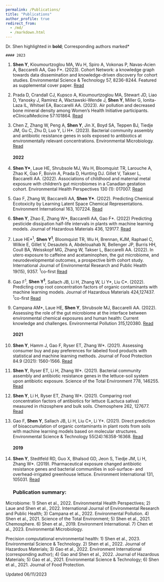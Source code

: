 ```yaml
---
permalink: /Publications/
title: "Publications"
author_profile: true
redirect_from: 
  - /md/
  - /markdown.html
---
```


Dr. Shen highlighted in **bold**; Corresponding authors marked*

    #### 2023
1.	**Shen Y**, Kioumourtzoglou MA, Wu H, Spiro A, Vokonas P, Navas-Acien A, Baccarelli AA, Gao F*. (2023). Cohort Network: a knowledge graph towards data dissemination and knowledge-driven discovery for cohort studies. Environmental Science & Technology 57, 8236-8244. Featured as supplemental cover paper. [Read](https://pubs.acs.org/doi/abs/10.1021/acs.est.2c08174)
2.	Prada D, Crandall CJ, Kupsco A, Kioumourtzoglou MA, Stewart JD, Liao D, Yanosky J, Ramirez A, Wactawski-Wende J, **Shen Y**, Miller G, Ionita-Laza IL, Whitsel EA, Baccarelli AA. (2023). Air pollution and decreased bone mineral density among Women’s Health Initiative participants. eClinicalMedicine 57:101864. [Read](https://doi.org/10.1016/j.eclinm.2023.101864)
3.	Chen Z, Zhang W, Peng A, **Shen Y**, Jin X, Boyd SA, Teppen BJ, Tiedje JM, Gu C, Zhu D, Luo Y, Li H*. (2023). Bacterial community assembly and antibiotic resistance genes in soils exposed to antibiotics at environmentally relevant concentrations. Environmental Microbiology. [Read](https://doi.org/10.1111/1462-2920.16371)

    #### 2022
4. __Shen Y*__, Laue HE, Shrubsole MJ, Wu H, Bloomquist TR, Larouche A, Zhao K, Gao F, Boivin A, Prada D, Hunting DJ. Gillet V, Takser L, Baccarelli AA. (2022). Associations of childhood and maternal metal exposure with children’s gut microbiomes in a Canadian gestation cohort. Environmental Health Perspectives 130 (1): 017007. [Read](https://ehp.niehs.nih.gov/doi/full/10.1289/EHP9674)
5.	Gao F, Zhang W, Baccarelli AA, __Shen Y*__. (2022). Predicting Chemical Ecotoxicity by Learning Latent Space Chemical Representations. Environment International 163, 107224. [Read](https://doi.org/10.1016/j.envint.2022.107224)
6.	__Shen Y__, Zhao E, Zhang W*, Baccarelli AA, Gao F*. (2022) Predicting pesticide dissipation half-life intervals in plants with machine learning models. Journal of Hazardous Materials 436, 129177. [Read](https://doi.org/10.1016/j.jhazmat.2022.129177)
7.	Laue HE*<sup>1</sup>, **Shen Y<sup>1</sup>**, Bloomquist TR, Wu H, Brennan, KJM, Raphael C, Wilkie E, Gillet V, Desautels A, Abdelouahab N, Bellenger JP, Burris HH, Coull BA, Weisskopf MG, Zhang W, Takser L, Baccarelli AA. (2022). In utero exposure to caffeine and acetaminophen, the gut microbiome, and neurodevelopmental outcomes, a prospective birth cohort study. International Journal of Environmental Research and Public Health 19(15), 9357. <sup>1</sup>co-first [Read](https://doi.org/10.3390/ijerph19159357)
8.	Gao F<sup>1</sup>, __Shen Y<sup>1</sup>__, Sallach JB, Li H, Zhang W, Li Y*, Liu C*. (2022). Predicting crop root concentration factors of organic contaminants with machine learning models. Journal of Hazardous Materials 424,127437. <sup>1</sup>co-first [Read](https://www.sciencedirect.com/science/article/pii/S0304389421024055)
9.	Campana AM*, Laue HE, __Shen Y__, Shrubsole MJ, Baccarelli AA. (2022). Assessing the role of the gut microbiome at the interface between environmental chemical exposures and human health: Current knowledge and challenges. Environmental Pollution 315,120380. [Read](https://doi.org/10.1016/j.envpol.2022.120380)

    #### 2021
10.	__Shen Y__, Hamm J, Gao F, Ryser ET, Zhang W*. (2021). Assessing consumer buy and pay preferences for labeled food products with statistical and machine learning methods. Journal of Food Protection 84.9 (2021): 1560-1566. [Read](https://doi.org/10.4315/JFP-20-486)
11.	__Shen Y__, Ryser ET, Li H, Zhang W*. (2021). Bacterial community assembly and antibiotic resistance genes in the lettuce-soil system upon antibiotic exposure. Science of the Total Environment 778, 146255. [Read](https://doi.org/10.1016/j.scitotenv.2021.146255)
12.	__Shen Y__, Li H, Ryser ET, Zhang W*. (2021). Comparing root concentration factors of antibiotics for lettuce (Lactuca sativa) measured in rhizosphere and bulk soils. Chemosphere 262, 127677. [Read](https://doi.org/10.1016/j.chemosphere.2020.127677)
13.	Gao F, __Shen Y__, Sallach JB, Li H, Liu C*, Li Y*. (2021). Direct prediction of bioaccumulation of organic contaminants in plant roots from soils with machine learning models based on molecular structures. Environmental Science & Technology 55(24):16358-16368. [Read](https://pubs.acs.org/doi/full/10.1021/acs.est.1c02376)

    #### 2019
14.	__Shen Y__, Stedtfeld RD, Guo X, Bhalsod GD, Jeon S, Tiedje JM, Li H, Zhang W*. (2019). Pharmaceutical exposure changed antibiotic resistance genes and bacterial communities in soil-surface- and overhead-irrigated greenhouse lettuce. Environment International 131, 105031. [Read](https://doi.org/10.1016/j.envint.2019.105031)

    ### Publication summary:

Microbiome: 1) Shen et al., 2022. Environmental Health Perspectives; 2) Laue and Shen et al., 2022. International Journal of Environmental Research and Public Health; 3) Campana et al., 2022. Environmental Pollution. 4) Shen et al., 2021. Science of the Total Environment; 5) Shen et al., 2021. Chemosphere. 6) Shen et al., 2019. Environment International. 7) Chen et al., 2023. Environmental Microbiology. 

Precision computational environmental health: 1) Shen et al., 2023. Environmental Science & Technology. 2) Shen et al., 2022. Journal of Hazardous Materials; 3) Gao et al., 2022. Environment International (corresponding author); 4) Gao and Shen et al., 2022. Journal of Hazardous Materials; 5) Gao et al., 2021. Environmental Science & Technology; 6) Shen et al., 2021. Journal of Food Protection. 

Updated 06/11/2023
